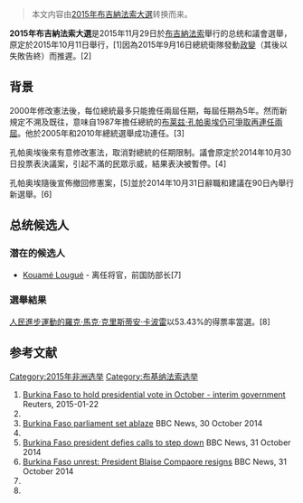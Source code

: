 > 本文内容由[2015年布吉納法索大選](https://zh.wikipedia.org/wiki/2015年布吉納法索大選)转换而来。


**2015年布吉納法索大選**是2015年11月29日於[布吉納法索](../Page/布吉納法索.md "wikilink")舉行的总统和議會選舉，原定於2015年10月11日舉行，\[1\]因為2015年9月16日總統衛隊發動[政變](../Page/2015年布吉納法索政變.md "wikilink")（其後以失敗告終）而推遲。\[2\]

## 背景

2000年修改憲法後，每位總統最多只能擔任兩屆任期，每屆任期為5年。然而新規定不溯及既往，意味自1987年擔任總統的[布莱兹·孔帕奥埃仍可爭取再連任兩屆](https://zh.wikipedia.org/wiki/布莱兹·孔帕奥埃 "wikilink")。他於2005年和2010年總統選舉成功連任。\[3\]

孔帕奥埃後來有意修改憲法，取消對總統的任期限制。議會原定於2014年10月30日投票表決議案，引起不滿的民眾示威，結果表決被暫停。\[4\]

孔帕奥埃隨後宣佈撤回修憲案，\[5\]並於2014年10月31日辭職和建議在90日內舉行新選舉。\[6\]

## 总统候选人

### 潜在的候选人

  - [Kouamé Lougué](https://zh.wikipedia.org/wiki/Kouamé_Lougué "wikilink") - 离任将官，前国防部长\[7\]

### 選舉結果

[人民進步運動的](https://zh.wikipedia.org/wiki/人民進步運動 "wikilink")[羅克·馬克·克里斯蒂安·卡波雷](../Page/羅克·馬克·克里斯蒂安·卡波雷.md "wikilink")以53.43%的得票率當選。\[8\]

## 参考文献

[Category:2015年非洲选举](https://zh.wikipedia.org/wiki/Category:2015年非洲选举 "wikilink") [Category:布基纳法索选举](https://zh.wikipedia.org/wiki/Category:布基纳法索选举 "wikilink")

1.  [Burkina Faso to hold presidential vote in October - interim government](http://af.reuters.com/article/commoditiesNews/idAFL6N0V14SB20150122) Reuters, 2015-01-22
2.
3.  [Burkina Faso parliament set ablaze](http://www.bbc.co.uk/news/world-africa-29831262) BBC News, 30 October 2014
4.
5.  [Burkina Faso president defies calls to step down](http://www.bbc.co.uk/news/world-africa-29844123) BBC News, 31 October 2014
6.  [Burkina Faso unrest: President Blaise Compaore resigns](http://www.bbc.co.uk/news/world-africa-29851445) BBC News, 31 October 2014
7.
8.